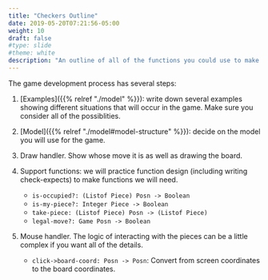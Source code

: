 ```yaml
---
title: "Checkers Outline"
date: 2019-05-20T07:21:56-05:00
weight: 10
draft: false
#type: slide
#theme: white
description: "An outline of all of the functions you could use to make checkers."
---
```


The game development process has several steps:

1. [Examples]({{% relref "./model" %}}): write down several examples
   showing different situations 
   that will occur in the game. Make sure you consider all of the
   possiblities. 
   
2. [Model]({{% relref "./model#model-structure" %}}): decide on the model you will use for the game.

3. Draw handler. Show whose move it is as well as drawing the board.

4. Support functions: we will practice function design (including
   writing check-expects) to make functions we will need.

    * `is-occupied?: (Listof Piece) Posn -> Boolean`
    * `is-my-piece?: Integer Piece -> Boolean`
    * `take-piece: (Listof Piece) Posn -> (Listof Piece)`
    * `legal-move?: Game Posn -> Boolean`
    
5. Mouse handler. The logic of interacting with the pieces can be a
   little complex if you want all of the details.

    * `click->board-coord: Posn -> Posn`: Convert from screen
      coordinates to the board coordinates.


